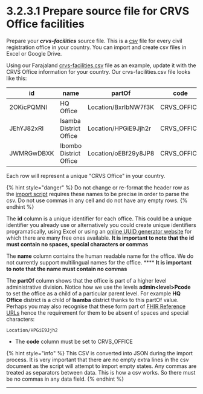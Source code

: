 # 3.2.3.1 Prepare source file for CRVS Office facilities

Prepare your _**crvs-facilities**_ source file.  This is a [csv](https://en.wikipedia.org/wiki/Comma-separated\_values) file for every civil registration office in your country.  You can import and create csv files in Excel or Google Drive.

Using our Farajaland [crvs-facilities.csv](https://github.com/opencrvs/opencrvs-farajaland/blob/master/src/features/facilities/source/crvs-facilities.csv) file as an example, update it with the CRVS Office information for your country.  Our crvs-facilities.csv file looks like this:

| id         | name                   | partOf               | code         |
| ---------- | ---------------------- | -------------------- | ------------ |
| 2OKicPQMNI | HQ Office              | Location/BxrIbNW7f3K | CRVS\_OFFICE |
| JEhYJ82xRI | Isamba District Office | Location/HPGiE9Jjh2r | CRVS\_OFFICE |
| JWMRGwDBXK | Ibombo District Office | Location/oEBf29y8JP8 | CRVS\_OFFICE |

Each row will represent a unique "CRVS Office" in your country.

{% hint style="danger" %}
Do not change or re-format the header row as the [import script](../3.2.5-import-set-up-files.md) requires these names to be precise in order to parse the csv.  Do not use commas in any cell and do not have any empty rows.
{% endhint %}

The **id** column is a unique identifier for each office.  This could be a unique identifier you already use or alternatively you could create unique identifiers programatically, using Excel or using an [online UUID generator website](https://www.345tool.com/generator/random-id-generator) for which there are many free ones available.  **It is important to note that the id must contain no spaces, special characters or commas**

The **name** column contains the human readable name for the office.  We do not currently support multilingual names for the office.  **** **It is important to note that the name must contain no commas**

The **partOf** column shows that the office is part of a higher level administrative division.  Notice how we use the levels **admin\<level>Pcode** to set the office as a child of a particular parent level.   For example **HQ Office** district is a child of **Isamba** district thanks to this partOf value. Perhaps you may also recognise that these form part of [FHIR Reference URLs](https://www.hl7.org/fhir/references-definitions.html#Reference.reference) hence the requirement for them to be absent of spaces and special characters:

```
Location/HPGiE9Jjh2
```

* The **code** column must be set to CRVS\_OFFICE

{% hint style="info" %}
This CSV is converted into JSON during the import process.  It is very important that there are no empty extra lines in the csv document as the script will attempt to import empty states.  Any commas are treated as separators between data.  This is how a csv works.  So there must be no commas in any data field.
{% endhint %}

****

